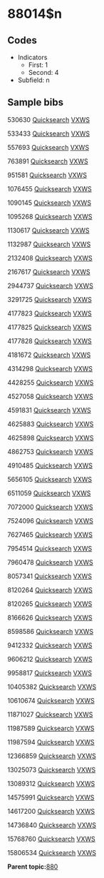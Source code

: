 # 88014$n

## Codes

-   Indicators
    -   First: 1
    -   Second: 4
-   Subfield: n

## Sample bibs

530630 [Quicksearch](https://search.library.yale.edu/catalog/530630) [VXWS](http://prodorbis.library.yale.edu:7014/vxws/GetHoldingsService?bibId=530630)

533433 [Quicksearch](https://search.library.yale.edu/catalog/533433) [VXWS](http://prodorbis.library.yale.edu:7014/vxws/GetHoldingsService?bibId=533433)

557693 [Quicksearch](https://search.library.yale.edu/catalog/557693) [VXWS](http://prodorbis.library.yale.edu:7014/vxws/GetHoldingsService?bibId=557693)

763891 [Quicksearch](https://search.library.yale.edu/catalog/763891) [VXWS](http://prodorbis.library.yale.edu:7014/vxws/GetHoldingsService?bibId=763891)

951581 [Quicksearch](https://search.library.yale.edu/catalog/951581) [VXWS](http://prodorbis.library.yale.edu:7014/vxws/GetHoldingsService?bibId=951581)

1076455 [Quicksearch](https://search.library.yale.edu/catalog/1076455) [VXWS](http://prodorbis.library.yale.edu:7014/vxws/GetHoldingsService?bibId=1076455)

1090145 [Quicksearch](https://search.library.yale.edu/catalog/1090145) [VXWS](http://prodorbis.library.yale.edu:7014/vxws/GetHoldingsService?bibId=1090145)

1095268 [Quicksearch](https://search.library.yale.edu/catalog/1095268) [VXWS](http://prodorbis.library.yale.edu:7014/vxws/GetHoldingsService?bibId=1095268)

1130617 [Quicksearch](https://search.library.yale.edu/catalog/1130617) [VXWS](http://prodorbis.library.yale.edu:7014/vxws/GetHoldingsService?bibId=1130617)

1132987 [Quicksearch](https://search.library.yale.edu/catalog/1132987) [VXWS](http://prodorbis.library.yale.edu:7014/vxws/GetHoldingsService?bibId=1132987)

2132408 [Quicksearch](https://search.library.yale.edu/catalog/2132408) [VXWS](http://prodorbis.library.yale.edu:7014/vxws/GetHoldingsService?bibId=2132408)

2167617 [Quicksearch](https://search.library.yale.edu/catalog/2167617) [VXWS](http://prodorbis.library.yale.edu:7014/vxws/GetHoldingsService?bibId=2167617)

2944737 [Quicksearch](https://search.library.yale.edu/catalog/2944737) [VXWS](http://prodorbis.library.yale.edu:7014/vxws/GetHoldingsService?bibId=2944737)

3291725 [Quicksearch](https://search.library.yale.edu/catalog/3291725) [VXWS](http://prodorbis.library.yale.edu:7014/vxws/GetHoldingsService?bibId=3291725)

4177823 [Quicksearch](https://search.library.yale.edu/catalog/4177823) [VXWS](http://prodorbis.library.yale.edu:7014/vxws/GetHoldingsService?bibId=4177823)

4177825 [Quicksearch](https://search.library.yale.edu/catalog/4177825) [VXWS](http://prodorbis.library.yale.edu:7014/vxws/GetHoldingsService?bibId=4177825)

4177828 [Quicksearch](https://search.library.yale.edu/catalog/4177828) [VXWS](http://prodorbis.library.yale.edu:7014/vxws/GetHoldingsService?bibId=4177828)

4181672 [Quicksearch](https://search.library.yale.edu/catalog/4181672) [VXWS](http://prodorbis.library.yale.edu:7014/vxws/GetHoldingsService?bibId=4181672)

4314298 [Quicksearch](https://search.library.yale.edu/catalog/4314298) [VXWS](http://prodorbis.library.yale.edu:7014/vxws/GetHoldingsService?bibId=4314298)

4428255 [Quicksearch](https://search.library.yale.edu/catalog/4428255) [VXWS](http://prodorbis.library.yale.edu:7014/vxws/GetHoldingsService?bibId=4428255)

4527058 [Quicksearch](https://search.library.yale.edu/catalog/4527058) [VXWS](http://prodorbis.library.yale.edu:7014/vxws/GetHoldingsService?bibId=4527058)

4591831 [Quicksearch](https://search.library.yale.edu/catalog/4591831) [VXWS](http://prodorbis.library.yale.edu:7014/vxws/GetHoldingsService?bibId=4591831)

4625883 [Quicksearch](https://search.library.yale.edu/catalog/4625883) [VXWS](http://prodorbis.library.yale.edu:7014/vxws/GetHoldingsService?bibId=4625883)

4625898 [Quicksearch](https://search.library.yale.edu/catalog/4625898) [VXWS](http://prodorbis.library.yale.edu:7014/vxws/GetHoldingsService?bibId=4625898)

4862753 [Quicksearch](https://search.library.yale.edu/catalog/4862753) [VXWS](http://prodorbis.library.yale.edu:7014/vxws/GetHoldingsService?bibId=4862753)

4910485 [Quicksearch](https://search.library.yale.edu/catalog/4910485) [VXWS](http://prodorbis.library.yale.edu:7014/vxws/GetHoldingsService?bibId=4910485)

5656105 [Quicksearch](https://search.library.yale.edu/catalog/5656105) [VXWS](http://prodorbis.library.yale.edu:7014/vxws/GetHoldingsService?bibId=5656105)

6511059 [Quicksearch](https://search.library.yale.edu/catalog/6511059) [VXWS](http://prodorbis.library.yale.edu:7014/vxws/GetHoldingsService?bibId=6511059)

7072000 [Quicksearch](https://search.library.yale.edu/catalog/7072000) [VXWS](http://prodorbis.library.yale.edu:7014/vxws/GetHoldingsService?bibId=7072000)

7524096 [Quicksearch](https://search.library.yale.edu/catalog/7524096) [VXWS](http://prodorbis.library.yale.edu:7014/vxws/GetHoldingsService?bibId=7524096)

7627465 [Quicksearch](https://search.library.yale.edu/catalog/7627465) [VXWS](http://prodorbis.library.yale.edu:7014/vxws/GetHoldingsService?bibId=7627465)

7954514 [Quicksearch](https://search.library.yale.edu/catalog/7954514) [VXWS](http://prodorbis.library.yale.edu:7014/vxws/GetHoldingsService?bibId=7954514)

7960478 [Quicksearch](https://search.library.yale.edu/catalog/7960478) [VXWS](http://prodorbis.library.yale.edu:7014/vxws/GetHoldingsService?bibId=7960478)

8057341 [Quicksearch](https://search.library.yale.edu/catalog/8057341) [VXWS](http://prodorbis.library.yale.edu:7014/vxws/GetHoldingsService?bibId=8057341)

8120264 [Quicksearch](https://search.library.yale.edu/catalog/8120264) [VXWS](http://prodorbis.library.yale.edu:7014/vxws/GetHoldingsService?bibId=8120264)

8120265 [Quicksearch](https://search.library.yale.edu/catalog/8120265) [VXWS](http://prodorbis.library.yale.edu:7014/vxws/GetHoldingsService?bibId=8120265)

8166626 [Quicksearch](https://search.library.yale.edu/catalog/8166626) [VXWS](http://prodorbis.library.yale.edu:7014/vxws/GetHoldingsService?bibId=8166626)

8598586 [Quicksearch](https://search.library.yale.edu/catalog/8598586) [VXWS](http://prodorbis.library.yale.edu:7014/vxws/GetHoldingsService?bibId=8598586)

9412332 [Quicksearch](https://search.library.yale.edu/catalog/9412332) [VXWS](http://prodorbis.library.yale.edu:7014/vxws/GetHoldingsService?bibId=9412332)

9606212 [Quicksearch](https://search.library.yale.edu/catalog/9606212) [VXWS](http://prodorbis.library.yale.edu:7014/vxws/GetHoldingsService?bibId=9606212)

9958817 [Quicksearch](https://search.library.yale.edu/catalog/9958817) [VXWS](http://prodorbis.library.yale.edu:7014/vxws/GetHoldingsService?bibId=9958817)

10405382 [Quicksearch](https://search.library.yale.edu/catalog/10405382) [VXWS](http://prodorbis.library.yale.edu:7014/vxws/GetHoldingsService?bibId=10405382)

10610674 [Quicksearch](https://search.library.yale.edu/catalog/10610674) [VXWS](http://prodorbis.library.yale.edu:7014/vxws/GetHoldingsService?bibId=10610674)

11871027 [Quicksearch](https://search.library.yale.edu/catalog/11871027) [VXWS](http://prodorbis.library.yale.edu:7014/vxws/GetHoldingsService?bibId=11871027)

11987589 [Quicksearch](https://search.library.yale.edu/catalog/11987589) [VXWS](http://prodorbis.library.yale.edu:7014/vxws/GetHoldingsService?bibId=11987589)

11987594 [Quicksearch](https://search.library.yale.edu/catalog/11987594) [VXWS](http://prodorbis.library.yale.edu:7014/vxws/GetHoldingsService?bibId=11987594)

12366859 [Quicksearch](https://search.library.yale.edu/catalog/12366859) [VXWS](http://prodorbis.library.yale.edu:7014/vxws/GetHoldingsService?bibId=12366859)

13025073 [Quicksearch](https://search.library.yale.edu/catalog/13025073) [VXWS](http://prodorbis.library.yale.edu:7014/vxws/GetHoldingsService?bibId=13025073)

13089312 [Quicksearch](https://search.library.yale.edu/catalog/13089312) [VXWS](http://prodorbis.library.yale.edu:7014/vxws/GetHoldingsService?bibId=13089312)

14575991 [Quicksearch](https://search.library.yale.edu/catalog/14575991) [VXWS](http://prodorbis.library.yale.edu:7014/vxws/GetHoldingsService?bibId=14575991)

14617200 [Quicksearch](https://search.library.yale.edu/catalog/14617200) [VXWS](http://prodorbis.library.yale.edu:7014/vxws/GetHoldingsService?bibId=14617200)

14736840 [Quicksearch](https://search.library.yale.edu/catalog/14736840) [VXWS](http://prodorbis.library.yale.edu:7014/vxws/GetHoldingsService?bibId=14736840)

15768760 [Quicksearch](https://search.library.yale.edu/catalog/15768760) [VXWS](http://prodorbis.library.yale.edu:7014/vxws/GetHoldingsService?bibId=15768760)

15806534 [Quicksearch](https://search.library.yale.edu/catalog/15806534) [VXWS](http://prodorbis.library.yale.edu:7014/vxws/GetHoldingsService?bibId=15806534)

**Parent topic:**[880](../../tags/880/880.md)

